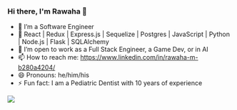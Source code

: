 ### Hi there, I'm Rawaha 👋


- 🔭 I’m a Software Engineer
- 🌱 React | Redux |  Express.js | Sequelize | Postgres | JavaScript | Python | Node.js | Flask | SQLAlchemy
- 👯 I’m open to work as a Full Stack Engineer, a Game Dev, or in AI
- 📫 How to reach me: https://www.linkedin.com/in/rawaha-m-b280a4204/
- 😄 Pronouns: he/him/his
- ⚡ Fun fact: I am a Pediatric Dentist with 10 years of experience

<!-- [![Rawaha's GitHub stats](https://github-readme-stats.vercel.app/api?username=rawamem)](https://github.com/rawamem/github-readme-stats) -->

![](https://komarev.com/ghpvc/?username=rawamem&style=flat-square&color=blue)
